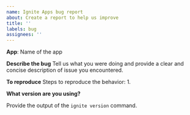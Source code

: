 ```yaml
---
name: Ignite Apps bug report
about: Create a report to help us improve
title: ''
labels: bug
assignees: ''
---
```


**App**: Name of the app

**Describe the bug**
Tell us what you were doing and provide a clear and concise description of issue you encountered.

**To reproduce**
Steps to reproduce the behavior:
1.

**What version are you using?**

Provide the output of the `ignite version` command.

